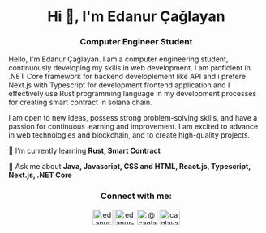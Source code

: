 <h1 align="center">Hi 👋, I'm Edanur Çağlayan</h1>
<h3 align="center">Computer Engineer Student</h3>

<p>Hello, I'm Edanur Çağlayan. I am a computer engineering student, continuously developing my skills in web development. I am proficient in .NET Core framework for backend developlement like API and i prefere Next.js with Typescript for development frontend application and I effectively use Rust programming language in my development processes for creating smart contract in solana chain. 

I am open to new ideas, possess strong problem-solving skills, and have a passion for continuous learning and improvement. I am excited to advance in web technologies and blockchain, and to create high-quality projects.
</p>

🌱 I’m currently learning **Rust, Smart Contract**

 💬 Ask me about **Java, Javascript, CSS and HTML, React.js, Typescript, Next.js, .NET Core**


<h3 align="center">Connect with me:</h3>
<p align="center">
<a href="https://linkedin.com/in/edanurcaglayan" target="blank"><img align="center" src="https://raw.githubusercontent.com/rahuldkjain/github-profile-readme-generator/master/src/images/icons/Social/linked-in-alt.svg" alt="edanurcaglayan" height="30" width="40" /></a>
<a href="https://stackoverflow.com/users/edanur-caglayan" target="blank"><img align="center" src="https://raw.githubusercontent.com/rahuldkjain/github-profile-readme-generator/master/src/images/icons/Social/stack-overflow.svg" alt="edanur-caglayan" height="30" width="40" /></a>
<a href="https://medium.com/@caglayanedanur23" target="blank"><img align="center" src="https://raw.githubusercontent.com/rahuldkjain/github-profile-readme-generator/master/src/images/icons/Social/medium.svg" alt="@caglayanedanur23" height="30" width="40" /></a>
<a href="https://www.hackerrank.com/caglayanedanur23" target="blank"><img align="center" src="https://raw.githubusercontent.com/rahuldkjain/github-profile-readme-generator/master/src/images/icons/Social/hackerrank.svg" alt="caglayanedanur23" height="30" width="40" /></a>
</p>

</div>
